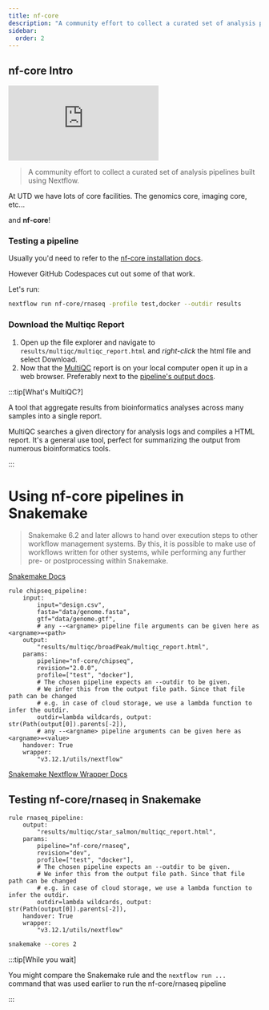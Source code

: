 ```yaml
---
title: nf-core
description: "A community effort to collect a curated set of analysis pipelines built using Nextflow."
sidebar:
  order: 2
---
```


## nf-core Intro

<iframe src="https://www.youtube.com/embed/gUM9acK25tQ"
title="Introduction to nf-core" frameborder="0" allow="accelerometer; autoplay;
clipboard-write; encrypted-media; gyroscope; picture-in-picture"
allowfullscreen></iframe>

> A community effort to collect a curated set of analysis pipelines built using
> Nextflow.

At UTD we have lots of core facilities. The genomics core, imaging core, etc...

and **nf-core**!

### Testing a pipeline

Usually you'd need to refer to the [nf-core installation docs](https://nf-co.re/usage/installation).

However GitHub Codespaces cut out some of that work.

Let's run:

```bash
nextflow run nf-core/rnaseq -profile test,docker --outdir results
```

### Download the Multiqc Report

1. Open up the file explorer and navigate to
   `results/multiqc/multiqc_report.html` and _right-click_ the html
   file and select Download.
2. Now that the [MultiQC](https://multiqc.info/) report is on your local computer open it up in a web
   browser. Preferably next to the [pipeline's output
   docs](https://nf-co.re/rnaseq/dev/output).

:::tip[What's MultiQC?]

A tool that aggregate results from bioinformatics analyses across many samples into a single report.

MultiQC searches a given directory for analysis logs and compiles a HTML report. It's a general use tool, perfect for summarizing the output from numerous bioinformatics tools.

:::

# Using nf-core pipelines in Snakemake

> Snakemake 6.2 and later allows to hand over execution steps to other workflow management systems. By this, it is possible to make use of workflows written for other systems, while performing any further pre- or postprocessing within Snakemake.

[Snakemake Docs](https://snakemake.readthedocs.io/en/stable/snakefiles/foreign_wms.html)

```snakemake
rule chipseq_pipeline:
    input:
        input="design.csv",
        fasta="data/genome.fasta",
        gtf="data/genome.gtf",
        # any --<argname> pipeline file arguments can be given here as <argname>=<path>
    output:
        "results/multiqc/broadPeak/multiqc_report.html",
    params:
        pipeline="nf-core/chipseq",
        revision="2.0.0",
        profile=["test", "docker"],
        # The chosen pipeline expects an --outdir to be given.
        # We infer this from the output file path. Since that file path can be changed
        # e.g. in case of cloud storage, we use a lambda function to infer the outdir.
        outdir=lambda wildcards, output: str(Path(output[0]).parents[-2]),
        # any --<argname> pipeline arguments can be given here as <argname>=<value>
    handover: True
    wrapper:
        "v3.12.1/utils/nextflow"
```

[Snakemake Nextflow Wrapper Docs](https://snakemake-wrappers.readthedocs.io/en/stable/wrappers/nextflow.html)

## Testing nf-core/rnaseq in Snakemake

```snakemake title="Snakefile"
rule rnaseq_pipeline:
    output:
        "results/multiqc/star_salmon/multiqc_report.html",
    params:
        pipeline="nf-core/rnaseq",
        revision="dev",
        profile=["test", "docker"],
        # The chosen pipeline expects an --outdir to be given.
        # We infer this from the output file path. Since that file path can be changed
        # e.g. in case of cloud storage, we use a lambda function to infer the outdir.
        outdir=lambda wildcards, output: str(Path(output[0]).parents[-2]),
    handover: True
    wrapper:
        "v3.12.1/utils/nextflow"
```

```bash
snakemake --cores 2
```

:::tip[While you wait]

You might compare the Snakemake rule and the `nextflow run ...` command that was used earlier to run the nf-core/rnaseq pipeline

:::
